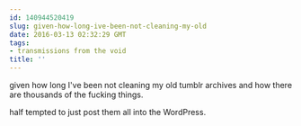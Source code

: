 ```yaml
---
id: 140944520419
slug: given-how-long-ive-been-not-cleaning-my-old
date: 2016-03-13 02:32:29 GMT
tags:
- transmissions from the void
title: ''
---
```

given how long I've been not cleaning my old tumblr archives and how there are thousands of the fucking things. 

half tempted to just post them all into the WordPress.